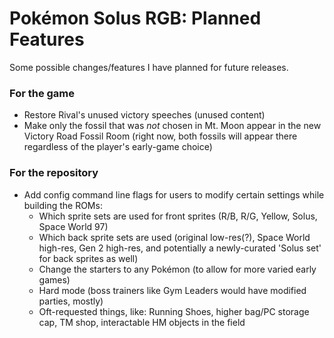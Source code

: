 # Pokémon Solus RGB: Planned Features

Some possible changes/features I have planned for future releases.

### For the game
- Restore Rival's unused victory speeches (unused content)
- Make only the fossil that was _not_ chosen in Mt. Moon appear in the new Victory Road Fossil Room (right now, both fossils will appear there regardless of the player's early-game choice)

### For the repository
- Add config command line flags for users to modify certain settings while building the ROMs:
    - Which sprite sets are used for front sprites (R/B, R/G, Yellow, Solus, Space World 97)
    - Which back sprite sets are used (original low-res(?), Space World high-res, Gen 2 high-res, and potentially a newly-curated 'Solus set' for back sprites as well)
    - Change the starters to any Pokémon (to allow for more varied early games)
    - Hard mode (boss trainers like Gym Leaders would have modified parties, mostly)
    - Oft-requested things, like: Running Shoes, higher bag/PC storage cap, TM shop, interactable HM objects in the field